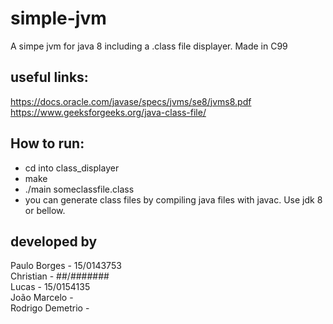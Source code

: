 # simple-jvm

A simpe jvm for java 8 including a .class file displayer.
Made in C99

## useful links:
  https://docs.oracle.com/javase/specs/jvms/se8/jvms8.pdf <br>
  https://www.geeksforgeeks.org/java-class-file/ <br>

## How to run:
* cd into class_displayer
* make
* ./main someclassfile.class
* you can generate class files by compiling java files with javac. Use jdk 8 or bellow.

## developed by
Paulo Borges        - 15/0143753 <br>
Christian           - ##/####### <br>
Lucas               - 15/0154135 <br>
João Marcelo        - <br>
Rodrigo Demetrio    - <br>
